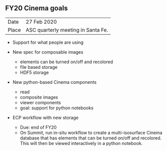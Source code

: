 ## FY20 Cinema goals

| | |
|-|-|
|Date  |  27 Feb 2020 |
|Place | ASC quarterly meeting in Santa Fe. |

- Support for what people are using

- New spec for composable images
    - elements can be turned on/off and recolored
    - file based storage
    - HDF5 storage

- New python-based Cinema components
    - read
    - composite images
    - viewer components 
    - goal: support for python notebooks

- ECP workflow with new storage
    - Due: end of FY20 
    - On Summit, run in-situ workflow to create a multi-isosurface Cinema database that has elements that can be turned on/off and recolored. This will then be viewed interactively in a python notebook.
